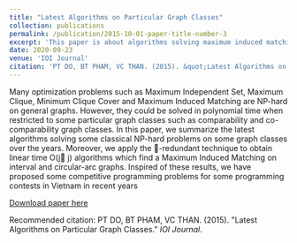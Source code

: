 ```yaml
---
title: "Latest Algorithms on Particular Graph Classes"
collection: publications
permalink: /publication/2015-10-01-paper-title-number-3
excerpt: 'This paper is about algorithms solving maximum induced matching and its application in competitive programming.'
date: 2020-09-23
venue: 'IOI Journal'
citation: 'PT DO, BT PHAM, VC THAN. (2015). &quot;Latest Algorithms on Particular Graph Classes.&quot; <i>IOI Journal</i>.'
---
```

Many optimization problems such as Maximum Independent Set, Maximum Clique,
Minimum Clique Cover and Maximum Induced Matching are NP-hard on general graphs. However, they could be solved in polynomial time when restricted to some particular graph classes
such as comparability and co-comparability graph classes. In this paper, we summarize the latest algorithms solving some classical NP-hard problems on some graph classes over the years.
Moreover, we apply the -redundant technique to obtain linear time O(j j) algorithms which
find a Maximum Induced Matching on interval and circular-arc graphs. Inspired of these results,
we have proposed some competitive programming problems for some programming contests in
Vietnam in recent years

[Download paper here](http://thanvietcuong.github.io/files/lastest_algo_graph_ioi.pdf)

Recommended citation: PT DO, BT PHAM, VC THAN. (2015). "Latest Algorithms on Particular Graph Classes." <i>IOI Journal</i>.
